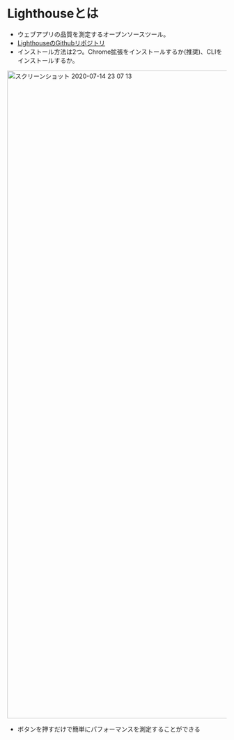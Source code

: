 # Lighthouseとは
- ウェブアプリの品質を測定するオープンソースツール。
- [LighthouseのGithubリポジトリ](https://github.com/GoogleChrome/lighthouse)
- インストール方法は2つ。Chrome拡張をインストールするか(推奨)、CLIをインストールするか。

<img width="1486" alt="スクリーンショット 2020-07-14 23 07 13" src="https://user-images.githubusercontent.com/6561417/87435506-cab2e500-c626-11ea-8ebe-9489ce364d4b.png">

- ボタンを押すだけで簡単にパフォーマンスを測定することができる